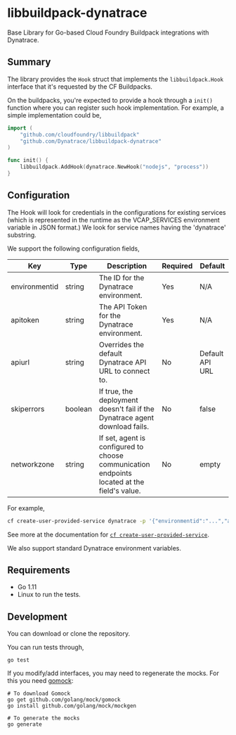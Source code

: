 # libbuildpack-dynatrace

Base Library for Go-based Cloud Foundry Buildpack integrations with Dynatrace.

## Summary

The library provides the `Hook` struct that implements the `libbuildpack.Hook` interface that it's requested by the CF Buildpacks.

On the buildpacks, you're expected to provide a hook through a `init()` function where you can register such hook implementation. For example, a simple implementation could be,

```go
import (
	"github.com/cloudfoundry/libbuildpack"
	"github.com/Dynatrace/libbuildpack-dynatrace"
)

func init() {
	libbuildpack.AddHook(dynatrace.NewHook("nodejs", "process"))
}
```

## Configuration

The Hook will look for credentials in the configurations for existing services (which is represented in the runtime as the VCAP_SERVICES environment variable in JSON format.) We look for service names having the 'dynatrace' substring.

We support the following configuration fields,

| Key           | Type    | Description                                                                                 | Required | Default         |
| ------------- | ------- | ------------------------------------------------------------------------------------------- | -------- | --------------- |
| environmentid | string  | The ID for the Dynatrace environment.                                                       | Yes      | N/A             |
| apitoken      | string  | The API Token for the Dynatrace environment.                                                | Yes      | N/A             |
| apiurl        | string  | Overrides the default Dynatrace API URL to connect to.                                      | No       | Default API URL |
| skiperrors    | boolean | If true, the deployment doesn't fail if the Dynatrace agent download fails.                 | No       | false           |
| networkzone   | string  | If set, agent is configured to choose communication endpoints located at the field's value. | No       | empty           |

For example,

```bash
cf create-user-provided-service dynatrace -p '{"environmentid":"...","apitoken":"..."}'
```

See more at the documentation for [`cf create-user-provided-service`](http://cli.cloudfoundry.org/en-US/cf/create-user-provided-service.html).

We also support standard Dynatrace environment variables.

## Requirements

- Go 1.11
- Linux to run the tests.

## Development

You can download or clone the repository.

You can run tests through,

```
go test
```

If you modify/add interfaces, you may need to regenerate the mocks. For this you need [gomock](https://github.com/golang/mock):

```
# To download Gomock
go get github.com/golang/mock/gomock
go install github.com/golang/mock/mockgen

# To generate the mocks
go generate
```
